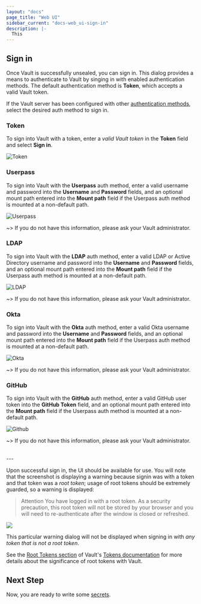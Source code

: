```yaml
---
layout: "docs"
page_title: "Web UI"
sidebar_current: "docs-web_ui-sign-in"
description: |-
  This
---
```



## Sign in

Once Vault is successfully unsealed, you can sign in. This dialog provides a
means to authenticate to Vault by singing in with enabled authentication
methods. The default authentication method is **Token**, which accepts a valid
Vault token.

If the Vault server has been configured with other [authentication
methods](/docs/auth/index.html), select the desired auth method to sign in.


### Token

To sign into Vault with a token, enter a _valid Vault token_ in the **Token**
field and select **Sign in**.

![Token](/assets/images/vault-ui-guide/vault-ui-signin0.png)

### Userpass

To sign into Vault with the **Userpass** auth method, enter a valid username and
password into the **Username** and **Password** fields, and an optional mount
path entered into the **Mount path** field if the Userpass auth method is
mounted at a non-default path.

![Userpass](/assets/images/vault-ui-guide/vault-ui-signin1.png)

~> If you do not have this information, please ask your Vault administrator.

### LDAP

To sign into Vault with the **LDAP** auth method, enter a valid LDAP or Active
Directory username and password into the **Username** and **Password** fields,
and an optional mount path entered into the **Mount path** field if the Userpass
auth method is mounted at a non-default path.

![LDAP](/assets/images/vault-ui-guide/vault-ui-signin2.png)

~> If you do not have this information, please ask your Vault administrator.

### Okta

To sign into Vault with the **Okta** auth method, enter a valid Okta username
and password into the **Username** and **Password** fields, and an optional
mount path entered into the **Mount path** field if the Userpass auth method is
mounted at a non-default path.

![Okta](/assets/images/vault-ui-guide/vault-ui-signin3.png)

~> If you do not have this information, please ask your Vault administrator.

### GitHub

To sign into Vault with the **GitHub** auth method, enter a valid GitHub user
token into the **GitHub Token** field, and an optional mount path entered into
the **Mount path** field if the Userpass auth method is mounted at a non-default
path.

![Github](/assets/images/vault-ui-guide/vault-ui-signin4.png)

~> If you do not have this information, please ask your Vault administrator.

<br>
---

Upon successful sign in, the UI should be available for use. You will note that the screenshot is displaying a warning because signin was with a token and that token was a *root token*; usage of root tokens should be extremely guarded, so a warning is displayed:

> Attention
> You have logged in with a root token. As a security precaution, this root token will not be stored by your browser and you will need to re-authenticate after the window is closed or refreshed.

![](/assets/images/vault-ui-guide/vault-ui-signin5.png)

This particular warning dialog will not be displayed when signing in with _any token that is not a root token_.

See the [Root Tokens section](/docs/concepts/tokens.html#root-tokens) of Vault's [Tokens documentation](/docs/concepts/tokens.html) for more details about the significance of root tokens with Vault.

## Next Step

Now, you are ready to write some [secrets](/docs/web_ui/secrets.html). 
